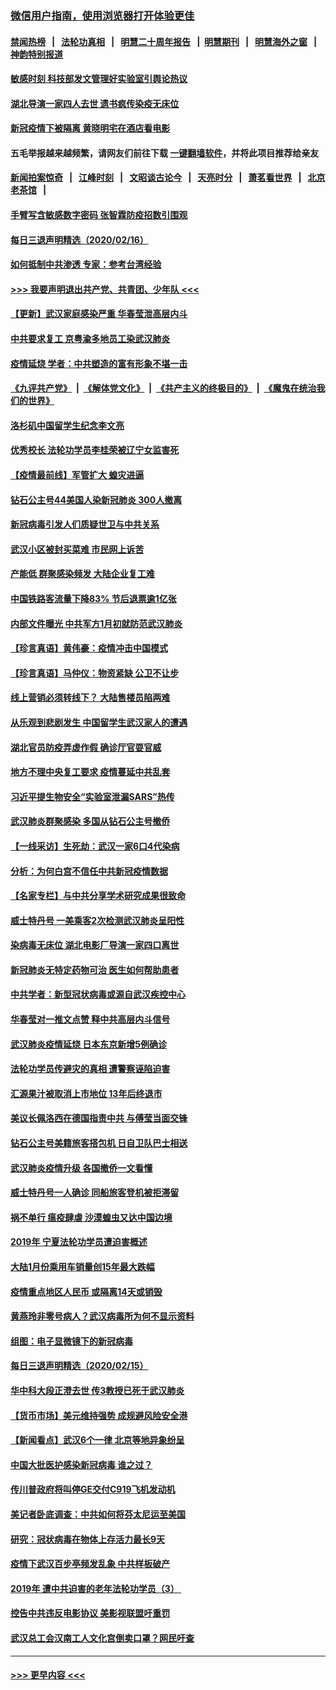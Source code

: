 ### [微信用户指南，使用浏览器打开体验更佳](https://github.com/gfw-breaker/banned-news1/blob/master/indexes/wechat-guide.md?t=0)
#### [禁闻热榜](热点新闻.md?t=0)  &nbsp;&nbsp;|&nbsp;&nbsp; [法轮功真相](https://github.com/gfw-breaker/truth/blob/master/README.md?t=0) &nbsp;&nbsp;|&nbsp;&nbsp; [明慧二十周年报告](https://github.com/gfw-breaker/mh-reports/blob/master/README.md?t=0) &nbsp;&nbsp;|&nbsp;&nbsp;[明慧期刊](https://github.com/gfw-breaker/mh-qikan) &nbsp;&nbsp;|&nbsp;&nbsp; [明慧海外之窗](https://github.com/gfw-breaker/mh-news/blob/master/README.md?t=0) &nbsp;&nbsp;|&nbsp;&nbsp; [神韵特别报道](https://github.com/gfw-breaker/mh-news/blob/master/shenyun.md?t=0)
#### [敏感时刻 科技部发文管理好实验室引舆论热议](../pages/nsc413/n11874068.md?t=02171344) 
#### [湖北导演一家四人去世 遗书疯传染疫无床位](../pages/nsc413/n11873755.md?t=02171344) 
#### [新冠疫情下被隔离 黄晓明宅在酒店看电影](../pages/nsc413/n11873505.md?t=02171344) 
#### 五毛举报越来越频繁，请网友们前往下载 [一键翻墙软件](https://github.com/gfw-breaker/ssr-accounts)，并将此项目推荐给亲友
#### [新闻拍案惊奇](https://github.com/gfw-breaker/banned-news1/blob/master/pages/link4.md) &nbsp;&nbsp;|&nbsp;&nbsp; [江峰时刻](https://github.com/gfw-breaker/banned-news1/blob/master/pages/link4.md) &nbsp;&nbsp;|&nbsp;&nbsp; [文昭谈古论今](https://github.com/gfw-breaker/banned-news1/blob/master/pages/link4.md) &nbsp;&nbsp;|&nbsp;&nbsp; [天亮时分](https://github.com/gfw-breaker/banned-news1/blob/master/pages/link4.md) &nbsp;&nbsp;|&nbsp;&nbsp; [萧茗看世界](https://github.com/gfw-breaker/banned-news1/blob/master/pages/link4.md) &nbsp;&nbsp;|&nbsp;&nbsp; [北京老茶馆](https://github.com/gfw-breaker/banned-news1/blob/master/pages/link4.md) &nbsp;&nbsp;|&nbsp;&nbsp; 
#### [手臂写含敏感数字密码 张智霖防疫招数引围观](../pages/nsc413/n11873637.md?t=02171344) 
#### [每日三退声明精选（2020/02/16）](../pages/nsc413/n11874194.md?t=02171344) 
#### [如何抵制中共渗透 专家：参考台湾经验](../pages/nsc413/n11874101.md?t=02171344) 
#### [>>> 我要声明退出共产党、共青团、少年队 <<<](https://github.com/begood0513/goodnews/blob/master/quit/letter.md) 
#### [【更新】武汉家庭感染严重 华春莹泄高层内斗](../pages/nsc413/n11801312.md?t=02171344) 
#### [中共要求复工 京粤渝多地员工染武汉肺炎](../pages/nsc413/n11873773.md?t=02171344) 
#### [疫情延烧 学者：中共塑造的富有形象不堪一击](../pages/nsc413/n11873070.md?t=02171344) 
#### [《九评共产党》](https://github.com/begood0513/9ping.md/blob/master/README.md) &nbsp;|&nbsp; [《解体党文化》](../../../../jtdwh.md/blob/master/README.md)  &nbsp;|&nbsp; [《共产主义的终极目的》](../../../../gczydzjmd.md/blob/master/README.md) &nbsp;|&nbsp; [《魔鬼在统治我们的世界》](../../../../mgztzwmdsj.md/blob/master/README.md) 
#### [洛杉矶中国留学生纪念李文亮](../pages/nsc413/n11873714.md?t=02171344) 
#### [优秀校长 法轮功学员李桂荣被辽宁女监害死](../pages/nsc413/n11873018.md?t=02171344) 
#### [【疫情最前线】军管扩大 蝗灾进逼](../pages/nsc413/n11873780.md?t=02171344) 
#### [钻石公主号44美国人染新冠肺炎 300人撤离](../pages/nsc413/n11873826.md?t=02171344) 
#### [新冠病毒引发人们质疑世卫与中共关系](../pages/nsc413/n11873837.md?t=02171344) 
#### [武汉小区被封买菜难 市民网上诉苦](../pages/nsc413/n11873707.md?t=02171344) 
#### [产能低 群聚感染频发 大陆企业复工难](../pages/nsc413/n11873747.md?t=02171344) 
#### [中国铁路客流量下降83% 节后退票逾1亿张](../pages/nsc413/n11873635.md?t=02171344) 
#### [内部文件曝光 中共军方1月初就防范武汉肺炎](../pages/nsc413/n11873529.md?t=02171344) 
#### [【珍言真语】黄伟豪：疫情冲击中国模式](../pages/nsc413/n11873482.md?t=02171344) 
#### [【珍言真语】马仲仪：物资紧缺 公卫不让步](../pages/nsc413/n11872315.md?t=02171344) 
#### [线上营销必须转线下？ 大陆售楼员陷两难](../pages/nsc413/n11873551.md?t=02171344) 
#### [从乐观到悲剧发生 中国留学生武汉家人的遭遇](../pages/nsc413/n11873542.md?t=02171344) 
#### [湖北官员防疫弄虚作假 确诊厅官耍官威](../pages/nsc413/n11873399.md?t=02171344) 
#### [地方不理中央复工要求 疫情蔓延中共乱套](../pages/nsc413/n11869476.md?t=02171344) 
#### [习近平提生物安全“实验室泄漏SARS”热传](../pages/nsc413/n11873501.md?t=02171344) 
#### [武汉肺炎群聚感染 多国从钻石公主号撤侨](../pages/nsc413/n11873416.md?t=02171344) 
#### [【一线采访】生死劫：武汉一家6口4代染病](../pages/nsc413/n11872460.md?t=02171344) 
#### [分析：为何白宫不信任中共新冠疫情数据](../pages/nsc413/n11872473.md?t=02171344) 
#### [【名家专栏】与中共分享学术研究成果很致命](../pages/nsc413/n11871916.md?t=02171344) 
#### [威士特丹号 一美乘客2次检测武汉肺炎呈阳性](../pages/nsc413/n11873169.md?t=02171344) 
#### [染病毒无床位 湖北电影厂导演一家四口离世](../pages/nsc413/n11873154.md?t=02171344) 
#### [新冠肺炎无特定药物可治 医生如何帮助患者](../pages/nsc413/n11868234.md?t=02171344) 
#### [中共学者：新型冠状病毒或源自武汉疾控中心](../pages/nsc413/n11872811.md?t=02171344) 
#### [华春莹对一推文点赞 释中共高层内斗信号](../pages/nsc413/n11872861.md?t=02171344) 
#### [武汉肺炎疫情延烧 日本东京新增5例确诊](../pages/nsc413/n11873025.md?t=02171344) 
#### [法轮功学员传避灾的真相 遭警察诬陷迫害](../pages/nsc413/n11869217.md?t=02171344) 
#### [汇源果汁被取消上市地位 13年后终退市](../pages/nsc413/n11872672.md?t=02171344) 
#### [美议长佩洛西在德国指责中共 与傅莹当面交锋](../pages/nsc413/n11872375.md?t=02171344) 
#### [钻石公主号美籍旅客搭包机 日自卫队巴士相送](../pages/nsc413/n11872947.md?t=02171344) 
#### [武汉肺炎疫情升级 各国撤侨一文看懂](../pages/nsc413/n11859313.md?t=02171344) 
#### [威士特丹号一人确诊 同船旅客登机被拒滞留](../pages/nsc413/n11872823.md?t=02171344) 
#### [祸不单行 瘟疫肆虐 沙漠蝗虫又达中国边境](../pages/nsc413/n11872485.md?t=02171344) 
#### [2019年 宁夏法轮功学员遭迫害概述](../pages/nsc413/n11858807.md?t=02171344) 
#### [大陆1月份乘用车销量创15年最大跌幅](../pages/nsc413/n11872290.md?t=02171344) 
#### [疫情重点地区人民币 或隔离14天或销毁](../pages/nsc413/n11872461.md?t=02171344) 
#### [黄燕玲非零号病人？武汉病毒所为何不显示资料](../pages/nsc413/n11872240.md?t=02171344) 
#### [组图：电子显微镜下的新冠病毒](../pages/nsc413/n11872057.md?t=02171344) 
#### [每日三退声明精选（2020/02/15）](../pages/nsc413/n11872255.md?t=02171344) 
#### [华中科大段正澄去世 传3教授已死于武汉肺炎](../pages/nsc413/n11872056.md?t=02171344) 
#### [【货币市场】美元维持强势 成规避风险安全港](../pages/nsc413/n11871937.md?t=02171344) 
#### [【新闻看点】武汉6个一律 北京等地异象纷呈](../pages/nsc413/n11871818.md?t=02171344) 
#### [中国大批医护感染新冠病毒 谁之过？](../pages/nsc413/n11871790.md?t=02171344) 
#### [传川普政府将叫停GE交付C919飞机发动机](../pages/nsc413/n11871600.md?t=02171344) 
#### [美记者卧底调查：中共如何将芬太尼运至美国](../pages/nsc413/n11871821.md?t=02171344) 
#### [研究：冠状病毒在物体上存活力最长9天](../pages/nsc413/n11871871.md?t=02171344) 
#### [疫情下武汉百步亭频发乱象 中共样板破产](../pages/nsc413/n11871457.md?t=02171344) 
#### [2019年 遭中共迫害的老年法轮功学员（3） ](../pages/nsc413/n11830056.md?t=02171344) 
#### [控告中共违反电影协议 美影视联盟吁重罚](../pages/nsc413/n11871820.md?t=02171344) 
#### [武汉总工会汉南工人文化宫倒卖口罩？网民吁查](../pages/nsc413/n11871739.md?t=02171344) 

----
#### [ >>> 更早内容 <<< ](../indexes/nsc413-earlier.md)
